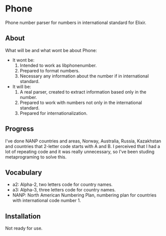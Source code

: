 # Phone
Phone number parser for numbers in international standard for Elixir.

## About
What will be and what wont be about Phone:
  - It wont be:
    1. Intended to work as libphonenumber.
    2. Prepared to format numbers.
    3. Necessary any information about the number if in international standard.
  - It will be:
    1. A real parser, created to extract information based only in the number.
    2. Prepared to work with numbers not only in the international standard.
    3. Prepared for internationalization.


## Progress
I've done NANP countries and areas, Norway, Australia, Russia, Kazakhstan and countries that 2-letter code starts with A and B.
I perceived that I had a lot of repeating code and it was really unnecessary, so I've been studing metaprograming to solve this.

## Vocabulary
  - a2: Alpha-2, two letters code for country names.
  - a3: Alpha-3, three letters code for country names.
  - NANP: North American Numbering Plan, numbering plan for countries with international code number 1.

## Installation
Not ready for use.
